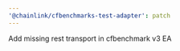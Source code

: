 ```yaml
---
'@chainlink/cfbenchmarks-test-adapter': patch
---
```


Add missing rest transport in cfbenchmark v3 EA
